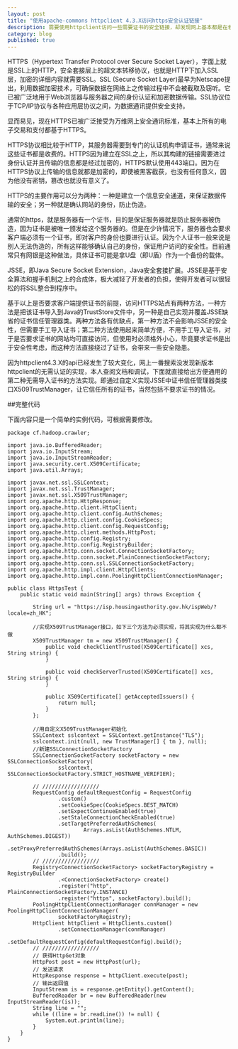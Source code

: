 ```yaml
---
layout: post
title: "使用apache-commons httpclient 4.3.X访问https安全认证链接"
description: 需要使用httpclient访问一些需要证书的安全链接，却发现网上基本都是在老的3.X版本的httpclient上的实现。
category: blog
published: true
---
```



HTTPS（Hypertext Transfer Protocol over Secure Socket Layer），字面上就是SSL上的HTTP，安全套接层上的超文本转移协议，也就是HTTP下加入SSL层，加密的详细内容就需要SSL。SSL (Secure Socket Layer)最早为Netscape提出，利用数据加密技术，可确保数据在网络上之传输过程中不会被截取及窃听。它已被广泛地用于Web浏览器与服务器之间的身份认证和加密数据传输。SSL协议位于TCP/IP协议与各种应用层协议之间，为数据通讯提供安全支持。

显而易见，现在HTTPS已被广泛接受为万维网上安全通讯标准，基本上所有的电子交易和支付都基于HTTPS。

HTTPS协议相比较于HTTP，其服务器需要到专门的认证机构申请证书，通常来说这些证书都是收费的。HTTPS因为建立在SSL之上，所以其构建的链接需要进过身份认证并且传输的信息都是经过加密的，HTTPS默认使用443端口。因为在HTTPS协议上传输的信息就都是加密的，即使被黑客截获，也没有任何意义，因为他没有密钥，篡改也就没有意义了。

HTTPS的主要作用可以分为两种：一种是建立一个信息安全通道，来保证数据传输的安全；另一种就是确认网站的身份，防止伪造。

通常的https，就是服务器有一个证书，目的是保证服务器就是防止服务器被伪造，因为证书是被唯一颁发给这个服务器的。但是在少许情况下，服务器也会要求客户端必须有一个证书，即对客户的身份也要进行认证。因为个人证书一般来说是别人无法伪造的，所有这样能够确认自己的身份，保证用户访问的安全性。目前通常只有网银是这种做法，具体证书可能是拿U盘（即U盾）作为一个备份的载体。

JSSE，即Java Secure Socket Extension，Java安全套接扩展。JSSE是基于安全算法和握手机制之上的合成体，极大减轻了开发者的负担，使得开发者可以很轻松的将SSL整合到程序中。

基于以上是否要求客户端提供证书的前提，访问HTTPS站点有两种方法，一种方法是把该证书导入到Java的TrustStore文件中，另一种是自己实现并覆盖JSSE缺省的证书信任管理器类。两种方法各有优缺点，第一种方法不会影响JSSE的安全性，但需要手工导入证书；第二种方法使用起来简单方便，不用手工导入证书，对于是否要求证书的网站均可直接访问，但使用时必须格外小心，毕竟要求证书是出于安全性考虑，而这种方法直接绕过了证书，会带来一些安全隐患。

因为httpclient4.3.X的api已经发生了较大变化，网上一番搜索没发现新版本httpclient的无需认证的实现，本人查阅文档和调试，下面就直接给出方便通用的第二种无需导入证书的方法实现。即通过自定义实现JSSE中证书信任管理器类接口X509TrustManager，让它信任所有的证书，当然包括不要求证书的情况。
       
##完整代码

下面内容只是一个简单的实例代码，可根据需要修改。
	
    package cf.hadoop.crawler;

	import java.io.BufferedReader;
	import java.io.InputStream;
	import java.io.InputStreamReader;
	import java.security.cert.X509Certificate;
	import java.util.Arrays;

	import javax.net.ssl.SSLContext;
	import javax.net.ssl.TrustManager;
	import javax.net.ssl.X509TrustManager;
	import org.apache.http.HttpResponse;
	import org.apache.http.client.HttpClient;
	import org.apache.http.client.config.AuthSchemes;
	import org.apache.http.client.config.CookieSpecs;
	import org.apache.http.client.config.RequestConfig;
	import org.apache.http.client.methods.HttpPost;
	import org.apache.http.config.Registry;
	import org.apache.http.config.RegistryBuilder;
	import org.apache.http.conn.socket.ConnectionSocketFactory;
	import org.apache.http.conn.socket.PlainConnectionSocketFactory;
	import org.apache.http.conn.ssl.SSLConnectionSocketFactory;
	import org.apache.http.impl.client.HttpClients;
	import org.apache.http.impl.conn.PoolingHttpClientConnectionManager;

	public class HttpsTest {
		public static void main(String[] args) throws Exception {
		
			String url = "https://isp.housingauthority.gov.hk/ispWeb/?locale=zh_HK";
			
            //实现X509TrustManager接口，如下三个方法为必须实现，将其实现为什么都不做
			X509TrustManager tm = new X509TrustManager() {
				public void checkClientTrusted(X509Certificate[] xcs, String string) {
				}

				public void checkServerTrusted(X509Certificate[] xcs, String string) {
				}

				public X509Certificate[] getAcceptedIssuers() {
					return null;
				}
			};
			
            //用自定义X509TrustManager初始化
			SSLContext sslcontext = SSLContext.getInstance("TLS");
			sslcontext.init(null, new TrustManager[] { tm }, null);
			//新建SSLConnectionSocketFactory
			SSLConnectionSocketFactory socketFactory = new SSLConnectionSocketFactory(
					sslcontext, SSLConnectionSocketFactory.STRICT_HOSTNAME_VERIFIER);

			// //////////////////
			RequestConfig defaultRequestConfig = RequestConfig
					.custom()
					.setCookieSpec(CookieSpecs.BEST_MATCH)
					.setExpectContinueEnabled(true)
					.setStaleConnectionCheckEnabled(true)
					.setTargetPreferredAuthSchemes(
							Arrays.asList(AuthSchemes.NTLM, AuthSchemes.DIGEST))
					.setProxyPreferredAuthSchemes(Arrays.asList(AuthSchemes.BASIC))
					.build();
			// //////////////////
			Registry<ConnectionSocketFactory> socketFactoryRegistry = RegistryBuilder
					.<ConnectionSocketFactory> create()
					.register("http", PlainConnectionSocketFactory.INSTANCE)
					.register("https", socketFactory).build();
			PoolingHttpClientConnectionManager connManager = new PoolingHttpClientConnectionManager(
					socketFactoryRegistry);
			HttpClient httpClient = HttpClients.custom()
					.setConnectionManager(connManager)
					.setDefaultRequestConfig(defaultRequestConfig).build();
			// //////////////////
			// 获得HttpGet对象
			HttpPost post = new HttpPost(url);
			// 发送请求
			HttpResponse response = httpClient.execute(post);
			// 输出返回值
			InputStream is = response.getEntity().getContent();
			BufferedReader br = new BufferedReader(new InputStreamReader(is));
			String line = "";
			while ((line = br.readLine()) != null) {
				System.out.println(line);
			}
		}
	}
